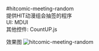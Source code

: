 #hitcomic-meeting-random  
提供HIT动漫组会抽签的程序  
UI: MDUI  
其他控件: CountUP.js  

效果图
![hitcomic-meeting-random](https://i.loli.net/2018/01/10/5a56331f08c82.jpg "hitcomic-meeting-random")